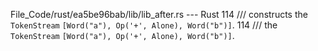 File_Code/rust/ea5be96bab/lib/lib_after.rs --- Rust
114 /// constructs the `TokenStream` `[Word("a"), Op('+', Alone), Word("b")]`.                                                                               114 /// the `TokenStream` `[Word("a"), Op('+', Alone), Word("b")]`.

